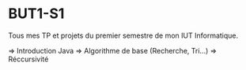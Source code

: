 # BUT1-S1
Tous mes TP et projets du premier semestre de mon IUT Informatique. 

=> Introduction Java 
=> Algorithme de base (Recherche, Tri...)
=> Réccursivité
